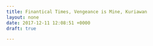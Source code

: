 ```yaml
---
title: Finantical Times, Vengeance is Mine, Kuriawan
layout: none
date: 2017-12-11 12:08:51 +0000
draft: true

---
```

